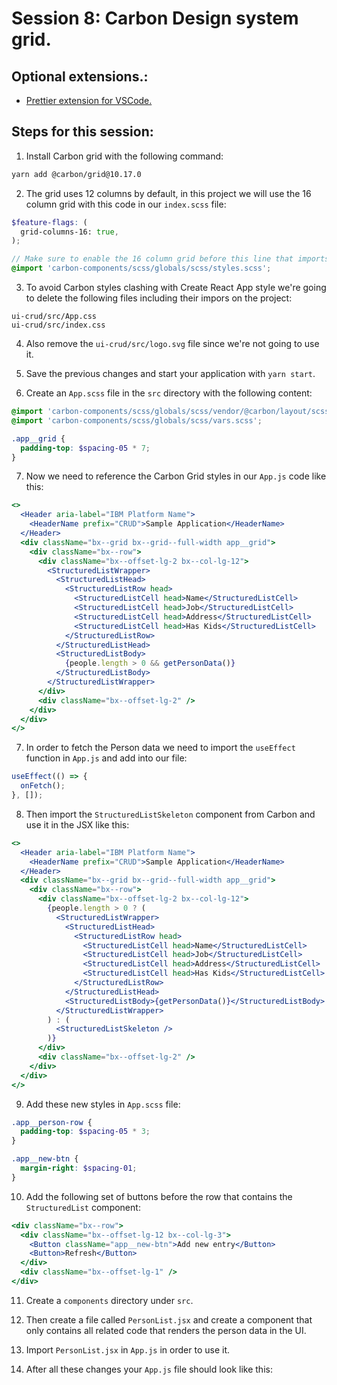 # Session 8: Carbon Design system grid.

## Optional extensions.:

- [Prettier extension for VSCode.](https://marketplace.visualstudio.com/items?itemName=esbenp.prettier-vscode)

## Steps for this session:

1. Install Carbon grid with the following command:

```bash
yarn add @carbon/grid@10.17.0
```

2. The grid uses 12 columns by default, in this project we will use the 16 column grid with this code in our `index.scss` file:

```scss
$feature-flags: (
  grid-columns-16: true,
);

// Make sure to enable the 16 column grid before this line that imports all of the Carbon styles.
@import 'carbon-components/scss/globals/scss/styles.scss';
```

3. To avoid Carbon styles clashing with Create React App style we're going to delete the following files including their impors on the project:

```
ui-crud/src/App.css
ui-crud/src/index.css
```

4. Also remove the `ui-crud/src/logo.svg` file since we're not going to use it.

5. Save the previous changes and start your application with `yarn start`.

6. Create an `App.scss` file in the `src` directory with the following content:

```scss
@import 'carbon-components/scss/globals/scss/vendor/@carbon/layout/scss/breakpoint.scss';
@import 'carbon-components/scss/globals/scss/vars.scss';

.app__grid {
  padding-top: $spacing-05 * 7;
}
```

7. Now we need to reference the Carbon Grid styles in our `App.js` code like this:

```jsx
<>
  <Header aria-label="IBM Platform Name">
    <HeaderName prefix="CRUD">Sample Application</HeaderName>
  </Header>
  <div className="bx--grid bx--grid--full-width app__grid">
    <div className="bx--row">
      <div className="bx--offset-lg-2 bx--col-lg-12">
        <StructuredListWrapper>
          <StructuredListHead>
            <StructuredListRow head>
              <StructuredListCell head>Name</StructuredListCell>
              <StructuredListCell head>Job</StructuredListCell>
              <StructuredListCell head>Address</StructuredListCell>
              <StructuredListCell head>Has Kids</StructuredListCell>
            </StructuredListRow>
          </StructuredListHead>
          <StructuredListBody>
            {people.length > 0 && getPersonData()}
          </StructuredListBody>
        </StructuredListWrapper>
      </div>
      <div className="bx--offset-lg-2" />
    </div>
  </div>
</>
```

7. In order to fetch the Person data we need to import the `useEffect` function in `App.js` and add into our file:

```jsx
useEffect(() => {
  onFetch();
}, []);
```

8. Then import the `StructuredListSkeleton` component from Carbon and use it in the JSX like this:

```jsx
<>
  <Header aria-label="IBM Platform Name">
    <HeaderName prefix="CRUD">Sample Application</HeaderName>
  </Header>
  <div className="bx--grid bx--grid--full-width app__grid">
    <div className="bx--row">
      <div className="bx--offset-lg-2 bx--col-lg-12">
        {people.length > 0 ? (
          <StructuredListWrapper>
            <StructuredListHead>
              <StructuredListRow head>
                <StructuredListCell head>Name</StructuredListCell>
                <StructuredListCell head>Job</StructuredListCell>
                <StructuredListCell head>Address</StructuredListCell>
                <StructuredListCell head>Has Kids</StructuredListCell>
              </StructuredListRow>
            </StructuredListHead>
            <StructuredListBody>{getPersonData()}</StructuredListBody>
          </StructuredListWrapper>
        ) : (
          <StructuredListSkeleton />
        )}
      </div>
      <div className="bx--offset-lg-2" />
    </div>
  </div>
</>
```

9. Add these new styles in `App.scss` file:

```scss
.app__person-row {
  padding-top: $spacing-05 * 3;
}

.app__new-btn {
  margin-right: $spacing-01;
}
```

10. Add the following set of buttons before the row that contains the `StructuredList` component:

```jsx
<div className="bx--row">
  <div className="bx--offset-lg-12 bx--col-lg-3">
    <Button className="app__new-btn">Add new entry</Button>
    <Button>Refresh</Button>
  </div>
  <div className="bx--offset-lg-1" />
</div>
```

11. Create a `components` directory under `src`.

12. Then create a file called `PersonList.jsx` and create a component that only contains all related code that renders the person data in the UI.

13. Import `PersonList.jsx` in `App.js` in order to use it.

14. After all these changes your `App.js` file should look like this:

```jsx

```

